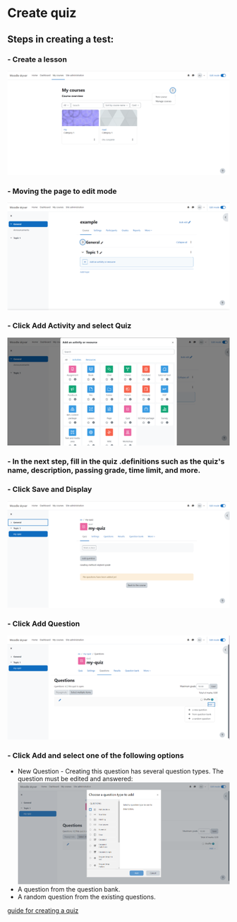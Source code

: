 # Create quiz

## Steps in creating a test:

### - Create a lesson

![image](src/images/new_course.png)

### - Moving the page to edit mode

![image](src/images/edit.png)

### - Click Add Activity and select Quiz

![image](src/images/activity.png)

### - In the next step, fill in the quiz .definitions such as the quiz's name, description, passing grade, time limit, and more.

### - Click Save and Display

![image](src/images/sad.png)

### - Click Add Question

![image](src/images/add_question.png)

### - Click Add and select one of the following options

  - New Question - Creating this question has several question types.
  The question must be edited and answered:
  ![image](src/images/new_question.png)
  - A question from the question bank.
  - A random question from the existing questions.

[guide for creating a quiz](https://www.ispringsolutions.com/blog/how-to-create-a-moodle-quiz)
